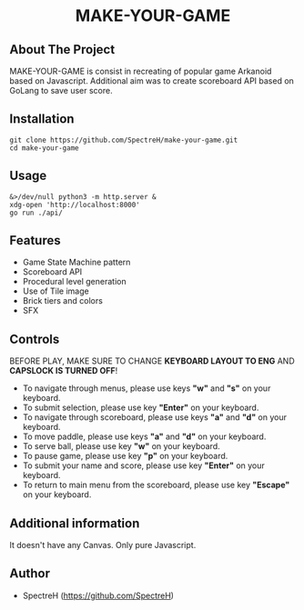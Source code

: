 <h1 align="center">MAKE-YOUR-GAME</h1>

## About The Project
MAKE-YOUR-GAME is consist in recreating of popular game Arkanoid based on Javascript. Additional aim was to create scoreboard API based on GoLang to save user score.

## Installation
```
git clone https://github.com/SpectreH/make-your-game.git
cd make-your-game
```
## Usage
```
&>/dev/null python3 -m http.server &
xdg-open 'http://localhost:8000'
go run ./api/
```
## Features

* Game State Machine pattern
* Scoreboard API
* Procedural level generation
* Use of Tile image
* Brick tiers and colors
* SFX

## Controls

BEFORE PLAY, MAKE SURE TO CHANGE **KEYBOARD LAYOUT TO ENG** AND **CAPSLOCK IS TURNED OFF**!

* To navigate through menus, please use keys **"w"** and **"s"** on your keyboard.
* To submit selection, please use key **"Enter"** on your keyboard.
* To navigate through scoreboard, please use keys **"a"** and **"d"** on your keyboard.
* To move paddle, please use keys **"a"** and **"d"** on your keyboard.
* To serve ball, please use key **"w"** on your keyboard.
* To pause game, please use key **"p"** on your keyboard.
* To submit your name and score, please use key **"Enter"** on your keyboard.
* To return to main menu from the scoreboard, please use key **"Escape"** on your keyboard.

## Additional information

It doesn't have any Canvas. Only pure Javascript.  

## Author

* SpectreH (https://github.com/SpectreH)

